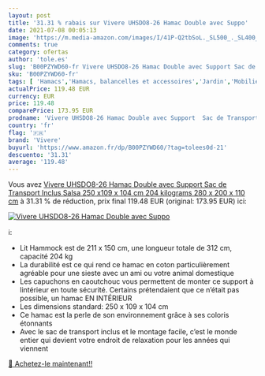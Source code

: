 ```yaml
---
layout: post
title: '31.31 % rabais sur Vivere UHSDO8-26 Hamac Double avec Suppo'
date: 2021-07-08 00:05:13
image: 'https://m.media-amazon.com/images/I/41P-Q2tbSoL._SL500_._SL400_.jpg'
comments: true
category: ofertas
author: 'tole.es'
slug: 'B00PZYWD60-fr Vivere UHSDO8-26 Hamac Double avec Support Sac de...'
sku: 'B00PZYWD60-fr'
tags: [ 'Hamacs','Hamacs, balancelles et accessoires','Jardin','Mobilier de jardin','vivere', ]
actualPrice: 119.48 EUR
currency: EUR
price: 119.48
comparePrice: 173.95 EUR
prodname: 'Vivere UHSDO8-26 Hamac Double avec Support  Sac de Transport Inclus Salsa 250 x109 x 104 cm  204 kilograms  280 x 200 x 110 cm'
country: 'fr'
flag: '🇫🇷'
brand: 'Vivere'
buyurl: 'https://www.amazon.fr/dp/B00PZYWD60/?tag=tolees0d-21'
descuento: '31.31'
average: '119.48'
---
```


Vous avez [Vivere UHSDO8-26 Hamac Double avec Support  Sac de Transport Inclus Salsa 250 x109 x 104 cm  204 kilograms  280 x 200 x 110 cm](https://www.amazon.fr/dp/B00PZYWD60/?tag=tolees0d-21)  à  31.31 % de réduction, prix final  119.48 EUR (original: 173.95 EUR) ici:

[![Vivere UHSDO8-26 Hamac Double avec Suppo](https://m.media-amazon.com/images/I/41P-Q2tbSoL._SL500_._SL400_.jpg)](https://www.amazon.fr/dp/B00PZYWD60/?tag=tolees0d-21)

ℹ️:

- Lit Hammock est de 211 x 150 cm, une longueur totale de 312 cm, capacité 204 kg
- La durabilité est ce qui rend ce hamac en coton particulièrement agréable pour une sieste avec un ami ou votre animal domestique
- Les capuchons en caoutchouc vous permettent de monter ce support à lintérieur en toute sécurité. Certains prétendaient que ce n’était pas possible, un hamac EN INTÉRIEUR
- Les dimensions standard: 250 x 109 x 104 cm
- Ce hamac est la perle de son environnement grâce à ses coloris étonnants
- Avec le sac de transport inclus et le montage facile, c’est le monde entier qui devient votre endroit de relaxation pour les années qui viennent

[🛒 Achetez-le maintenant!!](https://www.amazon.fr/dp/B00PZYWD60/?tag=tolees0d-21)
